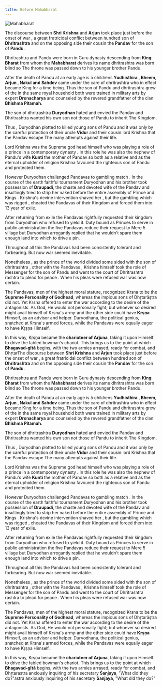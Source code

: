 ```yaml
---
title: Before Mahabharat
---
```

![Mahabharat](https://images.herzindagi.info/image/2023/Mar/mahabharat-people-who-are-still-alive-story.jpg)

The discourse between **Shri Krishna** and **Arjun** took place just before the onset of war , a great fratricidal conflict between hundred son of **Dhritrashtra** and on the opposing side their cousin the **Pandav** for the son of **Pandu**.

Dhritrashtra and Pandu were born in Guru dynasty descending from **King Bharat** from whom the **Mahabharat** derives its name dhritrashtra was born blind so The throne was passed down to his younger brother Pandu.

After the death of Pandu at an early age is 5 childrens **Yudhisthira , Bheem, Arjun , Nakul and Sahdev** came under the care of dhritrashtra who in effect became King for a time being. Thus the son of Pandu and dhritrashtra grew of the in the same royal household both were trained in military arts by expert **Dronacharya** and counseled by the revered grandfather of the clan **Bhishma Pitamah**. 

The son of dhritrashtra **Duryodhan** hated and envied the Pandav and Dhritrashtra wanted his own son not those of Pandu to inherit The Kingdom.

Thus , Duryodhan plotted to killed young sons of Pandu and it was only by the careful protection of their uncle **Vidur** and their cousin lord Krishna that the Pandav escape The many attempts against their life.

Lord Krishna was the Supreme god head himself who was playing a role of a prince in a contemporary dynasty . In this role he was also the nephew of Pandu's wife **Kunti** the mother of Pandav so both as a relative and as the eternal upholder of religion Krishna favoured the righteous son of Pandu and protected them.

However Duryodhan challenged Pandavas to gambling match . In the course of the earth faithful tournament Duryodhan and his brother took possession of **Draupadi**, the chaste and devoted wife of the Pandav and insultingly tried to strip her naked before the entire assembly of Prince and Kings . Krishna's devine intervention shaved her , but the gambling which was rigged , cheated the Pandavas of their Kingdom and forced them into 13 year of exile.

After returning from exile the Pandavas rightfully requested their kingdom from Duryodhan who refused to yield it. Duty bound as Princes to serve in public administration the five Pandavas reduce their request to Mere 5 village but Duryodhan arrogantly replied that he wouldn't spare them enough land into which to drive a pin.

Throughout all this the Pandavas had been consistently tolerant and forbearing. But now war seemed inevitable.

Nonetheless , as the prince of the world divided some sided with the son of dhritrashtra , other with the Pandavas , Krishna himself took the role of Messenger for the son of Pandu and went to the court of Dhritrashtra rashtra to plead for peace . When his pleas were refused war was now certain.

The Pandavas, men of the highest moral stature, recognized Krsna to be the **Supreme Personality of Godhead**, whereas the impious sons of Dhṛtarăştra did not. Yet Krsna offered to enter the war according to the desire of the antagonists. As God, He would not personally fight; but whoever so desired might avail himself of Krsna's army-and the other side could have **Kṛṣṇa** Himself, as an advisor and helper. Duryodhana, the political genius, snatched at Krsna's armed forces, while the Pandavas were equally eager to have Kṛṣṇa Himself.

In this way, Kṛṣṇa became the **charioteer of Arjuna**, taking it upon Himself to drive the fabled bowman's chariot. This brings us to the point at which **Bhagavad-gītā** begins, with the two armies arrayed, ready for combat, and DhṛtarThe discourse between **Shri Krishna** and **Arjun** took place just before the onset of war , a great fratricidal conflict between hundred son of **Dhritrashtra** and on the opposing side their cousin the **Pandav** for the son of **Pandu**.

Dhritrashtra and Pandu were born in Guru dynasty descending from **King Bharat** from whom the **Mahabharat** derives its name dhritrashtra was born blind so The throne was passed down to his younger brother Pandu.

After the death of Pandu at an early age is 5 childrens **Yudhisthira , Bheem, Arjun , Nakul and Sahdev** came under the care of dhritrashtra who in effect became King for a time being. Thus the son of Pandu and dhritrashtra grew of the in the same royal household both were trained in military arts by expert **Dronacharya** and counseled by the revered grandfather of the clan **Bhishma Pitamah**. 

The son of dhritrashtra **Duryodhan** hated and envied the Pandav and Dhritrashtra wanted his own son not those of Pandu to inherit The Kingdom.

Thus , Duryodhan plotted to killed young sons of Pandu and it was only by the careful protection of their uncle **Vidur** and their cousin lord Krishna that the Pandav escape The many attempts against their life.

Lord Krishna was the Supreme god head himself who was playing a role of a prince in a contemporary dynasty . In this role he was also the nephew of Pandu's wife **Kunti** the mother of Pandav so both as a relative and as the eternal upholder of religion Krishna favoured the righteous son of Pandu and protected them.

However Duryodhan challenged Pandavas to gambling match . In the course of the earth faithful tournament Duryodhan and his brother took possession of **Draupadi**, the chaste and devoted wife of the Pandav and insultingly tried to strip her naked before the entire assembly of Prince and Kings . Krishna's devine intervention shaved her , but the gambling which was rigged , cheated the Pandavas of their Kingdom and forced them into 13 year of exile.

After returning from exile the Pandavas rightfully requested their kingdom from Duryodhan who refused to yield it. Duty bound as Princes to serve in public administration the five Pandavas reduce their request to Mere 5 village but Duryodhan arrogantly replied that he wouldn't spare them enough land into which to drive a pin.

Throughout all this the Pandavas had been consistently tolerant and forbearing. But now war seemed inevitable.

Nonetheless , as the prince of the world divided some sided with the son of dhritrashtra , other with the Pandavas , Krishna himself took the role of Messenger for the son of Pandu and went to the court of Dhritrashtra rashtra to plead for peace . When his pleas were refused war was now certain.

The Pandavas, men of the highest moral stature, recognized Krsna to be the **Supreme Personality of Godhead**, whereas the impious sons of Dhṛtarăştra did not. Yet Krsna offered to enter the war according to the desire of the antagonists. As God, He would not personally fight; but whoever so desired might avail himself of Krsna's army-and the other side could have **Kṛṣṇa** Himself, as an advisor and helper. Duryodhana, the political genius, snatched at Krsna's armed forces, while the Pandavas were equally eager to have Kṛṣṇa Himself.

In this way, Kṛṣṇa became the **charioteer of Arjuna**, taking it upon Himself to drive the fabled bowman's chariot. This brings us to the point at which **Bhagavad-gītā** begins, with the two armies arrayed, ready for combat, and Dhṛtarastra anxiously inquiring of his secretary **Sanjaya**, "What did they do?"astra anxiously inquiring of his secretary **Sanjaya**, "What did they do?"
